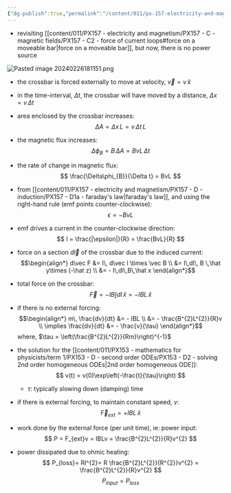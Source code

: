 ```yaml
---
{"dg-publish":true,"permalink":"/content/011/px-157-electricity-and-magnetism/px-157-d-induction/px-157-d1b-a-moving-crossbar/","created":"2024-10-01T18:27:10.221+01:00","updated":"2024-11-26T20:10:30.910+00:00"}
---
```


- revisiting [[content/011/PX157 - electricity and magnetism/PX157 - C - magnetic fields/PX157 - C2 - force of current loops#force on a moveable bar\|force on a moveable bar]], but now, there is no power source

![Pasted image 20240226181151.png](/img/user/pics/Pasted%20image%2020240226181151.png)
- the crossbar is forced externally to move at velocity, $\vec v = v\,\hat x$
- in the time-interval, $\Delta t$, the crossbar will have moved by a distance, $\Delta x = v\,\Delta t$
- area enclosed by the crossbar increases:
$$
\Delta A = \Delta x\,L= v\,\Delta t\,L
$$
- the magnetic flux increases:
$$
\Delta\phi_{B}= B\,\Delta A = BvL\,\Delta t
$$
- the rate of change in magnetic flux:
$$
\frac{\Delta\phi_{B}}{\Delta t} = BvL
$$
- from [[content/011/PX157 - electricity and magnetism/PX157 - D - induction/PX157 - D1a - faraday's law\|faraday's law]], and using the right-hand rule (emf points counter-clockwise):
$$
\epsilon = -BvL
$$
- emf drives a current in the counter-clockwise direction:
$$
I = \frac{|\epsilon|}{R} = \frac{BvL}{R}
$$
- force on a section $d\vec l$ of the crossbar due to the induced current:
$$\begin{align*}
	d\vec F &= I\, d\vec l \times \vec B \\
	&= I\,dl\, B \,\hat y\times (-\hat z) \\
	&= - I\,dl\,B\,\hat x
\end{align*}$$
- total force on the crossbar:
$$
\vec F = - IB\int dl\,\hat x  = -IBL\,\hat x
$$
- if there is no external forcing:
$$\begin{align*}
	m\, \frac{dv}{dt} &= - IBL \\
	&= - \frac{B^{2}L^{2}}{R}v \\
	\implies \frac{dv}{dt} &= - \frac{v}{\tau}
\end{align*}$$
		where, $\tau = \left(\frac{B^{2}L^{2}}{Rm}\right)^{-1}$
- the solution for the [[content/011/PX153 - mathematics for physicists/term 1/PX153 - D - second order ODEs/PX153 - D2 - solving 2nd order homogeneous ODEs\|2nd order homogeneous ODE]]:
$$
v(t) = v(0)\exp\left(-\frac{t}{\tau}\right)
$$
	- $\tau:$ typically slowing down (damping) time

- if there is external forcing, to maintain constant speed, $v:$
$$
\vec F_{ext} = + IBL\,\hat x
$$
- work done by the external force (per unit time), ie: power input:
$$
P = F_{ext}v = IBLv = \frac{B^{2}L^{2}}{R}v^{2}
$$
- power dissipated due to ohmic heating:
$$
P_{loss}= RI^{2}= R \frac{B^{2}L^{2}}{R^{2}}v^{2} = \frac{B^{2}L^{2}}{R}v^{2}
$$
$$
P_{input} = P_{loss}
$$

